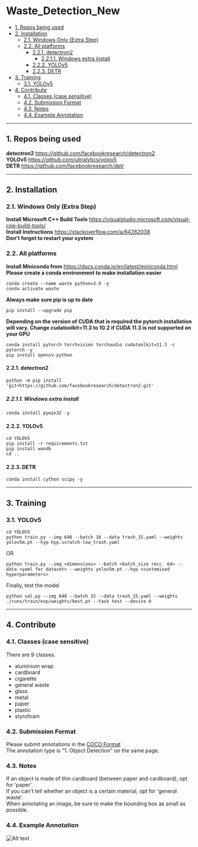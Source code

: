 # Waste_Detection_New  

  - [1. Repos being used](#1-repos-being-used)
  - [2. Installation](#2-installation)
    - [2.1. Windows Only (Extra Step)](#21-windows-only-extra-step)
    - [2.2. All platforms](#22-all-platforms)
      - [2.2.1. detectron2](#221-detectron2)
        - [2.2.1.1. Windows extra install](#2211-windows-extra-install)
      - [2.2.2. YOLOv5](#222-yolov5)
      - [2.2.3. DETR](#223-detr)
  - [3. Training](#3-training)
    - [3.1. YOLOv5](#31-yolov5)
  - [4. Contribute](#4-contribute)
    - [4.1. Classes (case sensitive)](#41-classes-case-sensitive)
    - [4.2. Submission Format](#42-submission-format)
    - [4.3. Notes](#43-notes)
    - [4.4. Example Annotation](#44-example-annotation)

---

## 1. Repos being used
**detectron2** https://github.com/facebookresearch/detectron2  
**YOLOv5** https://github.com/ultralytics/yolov5  
**DETR** https://github.com/facebookresearch/detr  

---

## 2. Installation
### 2.1. Windows Only (Extra Step)
**Install Microsoft C++ Build Tools** https://visualstudio.microsoft.com/visual-cpp-build-tools/  
**Install Instructions** https://stackoverflow.com/a/64262038  
**Don't forget to restart your system**  
  
### 2.2. All platforms
**Install Miniconda from** https://docs.conda.io/en/latest/miniconda.html  
**Please create a conda environment to make installation easier**
```shell
conda create --name waste python=3.9 -y  
conda activate waste  
```
**Always make sure pip is up to date**
```shell
pip install --upgrade pip  
```
**Depending on the version of CUDA that is required the pytorch installation will vary. Change cudatoolkit=11.3 to 10.2 if CUDA 11.3 is not supported on your GPU**
```shell
conda install pytorch torchvision torchaudio cudatoolkit=11.3 -c pytorch -y  
pip install opencv-python  
```
#### 2.2.1. detectron2
```shell
python -m pip install 'git+https://github.com/facebookresearch/detectron2.git'  
```
##### 2.2.1.1. Windows extra install
```shell
conda install pywin32 -y
```
#### 2.2.2. YOLOv5
```shell
cd YOLOV5  
pip install -r requirements.txt  
pip install wandb  
cd ..  
```
#### 2.2.3. DETR
```shell
conda install cython scipy -y  
```

---

## 3. Training
### 3.1. YOLOv5
```shell
cd YOLOV5  
python train.py --img 640 --batch 16 --data trash_15.yaml --weights yolov5m.pt --hyp hyp.scratch-low_trash.yaml  
```
OR  
```
python train.py --img <dimensions> --batch <batch_size recc. 64> --data <yaml for dataset> --weights yolov5m.pt --hyp <customised hyperparameters>
```  
Finally, test the model  
```
python val.py --img 640 --batch 32 --data trash_15.yaml --weights ./runs/train/exp/weights/best.pt --task test --device 0
```

---

## 4. Contribute
### 4.1. Classes (case sensitive)
There are 9 classes.
- aluminium wrap
- cardboard
- cigarette
- general waste
- glass
- metal
- paper
- plastic
- styrofoam

### 4.2. Submission Format
Please submit annotations in the [COCO Format](https://cocodataset.org/#format-data)  
The annotation type is "1. Object Detection" on the same page.  

### 4.3. Notes
If an object is made of thin cardboard (between paper and cardboard), opt for 'paper'.  
If you can't tell whether an object is a certain material, opt for 'general waste'.  
When annotating an image, be sure to make the bounding box as small as possible.

### 4.4. Example Annotation
![Alt text](../assets/example.png?raw=true)
